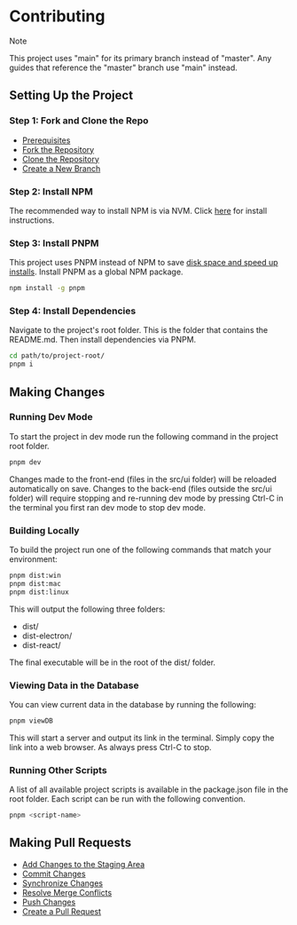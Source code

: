 # Contributing

> [!NOTE]
> This project uses "main" for its primary branch instead of "master". Any guides that reference the "master" branch use "main" instead.

## Setting Up the Project

### Step 1: Fork and Clone the Repo

- [Prerequisites](https://www.freecodecamp.org/news/git-and-github-workflow-for-open-source/#heading-prerequisites)
- [Fork the Repository](https://www.freecodecamp.org/news/git-and-github-workflow-for-open-source/#heading-how-to-fork-a-repository)
- [Clone the Repository](https://www.freecodecamp.org/news/git-and-github-workflow-for-open-source/#heading-how-to-clone-a-repository)
- [Create a New Branch](https://www.freecodecamp.org/news/git-and-github-workflow-for-open-source/#heading-how-to-create-a-new-branch)

### Step 2: Install NPM

The recommended way to install NPM is via NVM. Click [here](https://docs.npmjs.com/downloading-and-installing-node-js-and-npm#using-a-node-version-manager-to-install-nodejs-and-npm) for install instructions.

### Step 3: Install PNPM

This project uses PNPM instead of NPM to save [disk space and speed up installs](https://pnpm.io/motivation).
Install PNPM as a global NPM package.

```bash
npm install -g pnpm
```

### Step 4: Install Dependencies

Navigate to the project's root folder. This is the folder that contains the README.md. Then install dependencies via PNPM.

```bash
cd path/to/project-root/
pnpm i
```

## Making Changes

### Running Dev Mode

To start the project in dev mode run the following command in the project root folder.

```bash
pnpm dev
```

Changes made to the front-end (files in the src/ui folder) will be reloaded automatically on save. Changes to the back-end (files outside the src/ui folder) will require stopping and re-running dev mode by pressing Ctrl-C in the terminal you first ran dev mode to stop dev mode.

### Building Locally

To build the project run one of the following commands that match your environment:

```bash
pnpm dist:win
pnpm dist:mac
pnpm dist:linux
```

This will output the following three folders:

- dist/
- dist-electron/
- dist-react/

The final executable will be in the root of the dist/ folder.

### Viewing Data in the Database

You can view current data in the database by running the following:

```bash
pnpm viewDB
```

This will start a server and output its link in the terminal. Simply copy the link into a web browser. As always press Ctrl-C to stop.

### Running Other Scripts

A list of all available project scripts is available in the package.json file in the root folder. Each script can be run with the following convention.

```bash
pnpm <script-name>
```

## Making Pull Requests

- [Add Changes to the Staging Area](https://www.freecodecamp.org/news/git-and-github-workflow-for-open-source/#heading-how-to-add-changes-to-the-staging-area)
- [Commit Changes](https://www.freecodecamp.org/news/git-and-github-workflow-for-open-source/#heading-how-to-commit-changes)
- [Synchronize Changes](https://www.freecodecamp.org/news/git-and-github-workflow-for-open-source/#heading-how-to-synchronize-changes)
- [Resolve Merge Conflicts](https://www.freecodecamp.org/news/git-and-github-workflow-for-open-source/#heading-how-to-resolve-merge-conflicts)
- [Push Changes](https://www.freecodecamp.org/news/git-and-github-workflow-for-open-source/#heading-how-to-push-changes)
- [Create a Pull Request](https://www.freecodecamp.org/news/git-and-github-workflow-for-open-source/#heading-how-to-create-a-pull-request)

